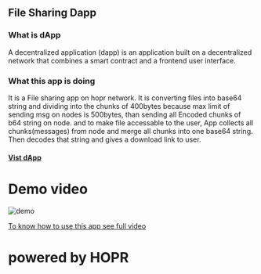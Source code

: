 ## File Sharing Dapp
### What is dApp 
A decentralized application (dapp) is an application built on a decentralized network that combines a smart contract and a frontend user interface.

### What this app is doing
It is a File sharing app on hopr network.
It is converting files into base64 string and dividing into the chunks of 400bytes because max limit of sending msg on nodes is 500bytes, than sending all Encoded chunks of b64 string on node.
and to make file accessable to the user, App collects all chunks(messages) from node and merge all chunks into one base64 string.
Then decodes that string and gives a download link to user.

#### [Vist dApp](https://hoprfsdapp.vanoob.dev)

# Demo video

![demo](https://user-images.githubusercontent.com/97467803/180613164-e9ad8594-c42c-4bdf-8bb1-1abe920585cf.gif)

[To know how to use this app see full video](https://vimeo.com/732748433)


# powered by HOPR
